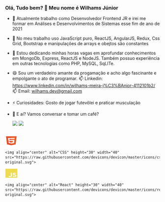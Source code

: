 ### Olá, Tudo bem? 👋 Meu nome é Wilhams Júnior 
- 🔭 Atualmente trabalho como Desenvolvedor Frontend JR e irei me formar em Análises e Desenvolvimentos de Sistemas esse fim de ano de 2021
- 🌱 No meu trabalho uso JavaScript puro, ReactJS, AngularJS, Redux, Css Grid, Bootstrap e manipulações de arrays e obejtos são constantes
- 👯  Estou dedicando minhas horas vagas em aprofundar conhecimentos em MongoDb, Express, ReactJS e NodeJS.
Também possuo experiência em outras tecnologias como PHP, MySQL, SqLITe.
- 😄 Sou um verdadeiro amante da progamação e acho algo fascinante e empolgante o ato de programar.
📫 Linkedin: https://www.linkedin.com/in/wilhams-meira-j%C3%BAnior-4112101b2/
📫 Email: wilhams.dev@gmail.com
- ⚡ Curiosidades: Gosto de jogar futevôlei e praticar musculação
- 🌱 E aí? Vamos conversar e tomar um café?

  <img height="180em" src="https://github-readme-stats.vercel.app/api?username=wilhamsJW&show_icons=true&theme=radical&include_all_commits=true&count_private=true"/>

  <img height="180em" src="https://github-readme-stats.vercel.app/api/top-langs/?username=wilhamsJW&layout=compact&langs_count=7&theme=radical"/>

<!-- Ícones de Html, Css, JS e react -->
<div style="display: inline_block"><br>
    <img align="center" alt="HTML" height="30" width="40" src="https://raw.githubusercontent.com/devicons/devicon/master/icons/html5/html5-original.svg">
  
    <img align="center" alt="CSS" height="30" width="40" src="https://raw.githubusercontent.com/devicons/devicon/master/icons/css3/css3-original.svg">
  
  <img align="center" alt="JavaScript" height="30" width="40" src="https://raw.githubusercontent.com/devicons/devicon/master/icons/javascript/javascript-plain.svg">
  
    <img align="center" alt="React" height="30" width="40" src="https://raw.githubusercontent.com/devicons/devicon/master/icons/react/react-original.svg">


<!--
**wilhamsJW/wilhamsJW** is a ✨ _special_ ✨ repository because its `README.md` (this file) appears on your GitHub profile.

Here are some ideas to get you started:

- 🔭 I’m currently working on ...
- 🌱 I’m currently learning ...
- 👯 I’m looking to collaborate on ...
- 🤔 I’m looking for help with ...
- 💬 Ask me about ...
- 📫 How to reach me: ...
- 😄 Pronouns: ...
- ⚡ Fun fact: ...
-->
